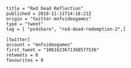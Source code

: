 ```
title = "Red Dead Reflection"
published = 2018-11-11T14:16:21Z
origin = "twitter-mnfvideogames"
type = "tweet"
tag = [ "ps4share", "red-dead-redemption-2",]

[twitter]
account = "mnfvideogames"
first_tweet = "1061623671360577536"
retweets = 0
favourites = 0
```

<p class='image'><img src='https://mnf.m17s.net/2018/11/11/DrulGX6X4AAdu37.jpg' alt=''></p>

